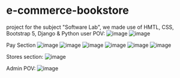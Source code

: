 # e-commerce-bookstore
project for the subject "Software Lab", we made use of HMTL, CSS, Bootstrap 5, Django &amp; Python
user POV: 
![image](https://user-images.githubusercontent.com/49210338/213640269-a5883b43-f84a-4b77-9f2f-832b236cb8b4.png)
![image](https://user-images.githubusercontent.com/49210338/213639721-143115ae-78e2-4e6d-83e6-9f441a37433f.png)

Pay Section
![image](https://user-images.githubusercontent.com/49210338/213639065-2d9a1eab-da0b-416b-95d7-c3daba0aa603.png)
![image](https://user-images.githubusercontent.com/49210338/213639199-de29b424-990b-433e-b180-85cef14b8e3f.png)
![image](https://user-images.githubusercontent.com/49210338/213640027-afb9a58c-e069-42db-9fd5-c563e9baa9c3.png)
![image](https://user-images.githubusercontent.com/49210338/213640162-af5cf266-0516-43da-81fa-aae69777cf9e.png)
![image](https://user-images.githubusercontent.com/49210338/213640207-320daff8-6249-44d1-8911-b8c4101ad021.png)
![image](https://user-images.githubusercontent.com/49210338/213640377-19508cdb-1631-4a96-9fb6-0e3495733cf3.png)

Stores section:
![image](https://user-images.githubusercontent.com/49210338/213639623-cda00230-a1ef-47ef-8dfe-5f7795db1b22.png)

Admin POV:
![image](https://user-images.githubusercontent.com/49210338/213640556-0e3b7908-0325-41d0-8a4f-fa4594ee2e85.png)


